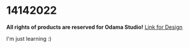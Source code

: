 # 14142022

**All rights of products are reserved for Odama Studio!**
[Link for Design](https://www.figma.com/file/gihccU5tfGDzoqoFUgjME5/Findtrend-Webflow-(Free-Code)-(Community)?node-id=0%3A1)


I'm just learning :)
